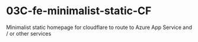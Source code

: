 # 03C-fe-minimalist-static-CF
Minimalist static homepage for cloudflare to route to Azure App Service and / or other services
